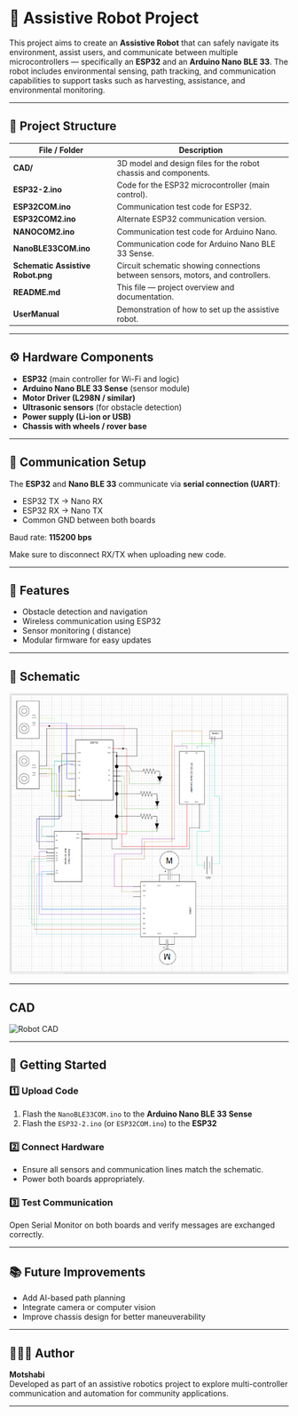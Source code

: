 # 🤖 Assistive Robot Project

This project aims to create an **Assistive Robot** that can safely navigate its environment, assist users, and communicate between multiple microcontrollers — specifically an **ESP32** and an **Arduino Nano BLE 33**. The robot includes environmental sensing, path tracking, and communication capabilities to support tasks such as harvesting, assistance, and environmental monitoring.

---

## 📁 Project Structure

| File / Folder | Description |
|----------------|-------------|
| **CAD/** | 3D model and design files for the robot chassis and components. |
| **ESP32-2.ino** | Code for the ESP32 microcontroller (main control). |
| **ESP32COM.ino** | Communication test code for ESP32. |
| **ESP32COM2.ino** | Alternate ESP32 communication version. |
| **NANOCOM2.ino** | Communication test code for Arduino Nano. |
| **NanoBLE33COM.ino** | Communication code for Arduino Nano BLE 33 Sense. |
| **Schematic Assistive Robot.png** | Circuit schematic showing connections between sensors, motors, and controllers. |
| **README.md** | This file — project overview and documentation. |
| **UserManual** | Demonstration of how to set up the assistive robot. |

---

## ⚙️ Hardware Components

- **ESP32** (main controller for Wi-Fi and logic)
- **Arduino Nano BLE 33 Sense** (sensor module)
- **Motor Driver (L298N / similar)**
- **Ultrasonic sensors** (for obstacle detection)
- **Power supply (Li-ion or USB)**
- **Chassis with wheels / rover base**

---

## 🔌 Communication Setup

The **ESP32** and **Nano BLE 33** communicate via **serial connection (UART)**:
- ESP32 TX → Nano RX  
- ESP32 RX → Nano TX  
- Common GND between both boards  

Baud rate: **115200 bps**  

Make sure to disconnect RX/TX when uploading new code.

---

## 🧠 Features

- Obstacle detection and navigation
- Wireless communication using ESP32
- Sensor monitoring ( distance)
- Modular firmware for easy updates

---

## 🧩 Schematic

![Schematic Assistive Robot](Schematic%20Assistive%20Robot.png)

---

##  CAD

<img width="925" height="562" alt="Robot CAD" src="https://github.com/user-attachments/assets/f77bfdb5-4d3d-4d39-96cb-40e8130b7048" />



---

## 🚀 Getting Started

### 1️⃣ Upload Code
1. Flash the `NanoBLE33COM.ino` to the **Arduino Nano BLE 33 Sense**
2. Flash the `ESP32-2.ino` (or `ESP32COM.ino`) to the **ESP32**

### 2️⃣ Connect Hardware
- Ensure all sensors and communication lines match the schematic.
- Power both boards appropriately.

### 3️⃣ Test Communication
Open Serial Monitor on both boards and verify messages are exchanged correctly.

---

## 📚 Future Improvements

- Add AI-based path planning  
- Integrate camera or computer vision  
- Improve chassis design for better maneuverability  
    

---

## 👩🏽‍💻 Author
**Motshabi**  
Developed as part of an assistive robotics project to explore multi-controller communication and automation for community applications.

---



